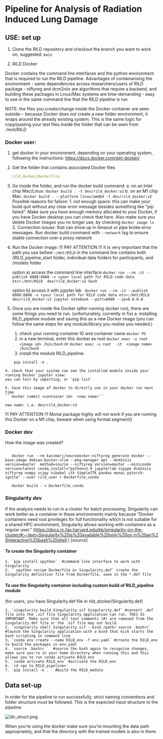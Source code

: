 # Pipeline for Analysis of Radiation Induced Lung Damage


## USE: set up 

1. Clone the RILD repository and checkout the branch you want to work on, suggested: `main`


2. RILD Docker

Docker contains the command line interfaces and the python environment that is required to run the RILD pipeline. Advantages of containarising the environment
    - same dependencies across researchers/users of RILD package
    - niftyreg and dcm2niix are algorithms that require a backend, and building these packages in Linux/Mac systems are time-demanding
    - easy to use in the same command line that the RILD pipeline is run
    
NOTE: the files you create/change inside the Docker container are seen outside-- because Docker does not create a new folder environment, it wraps around the already existing system. This is the same logic for copy/pasting your test files inside the folder that can be seen from 
<your local path for RILD code data etc>:/mnt/RILD
    
### Docker user:


1. get docker in your environment, depending on your operating system, following the instructions:
https://docs.docker.com/get-docker/

2. Get the folder that contains associated Docker files
```rild_docker/env.yaml
   rild_docker/Dockerfile
```

3. Go inside the folder, and run the docker build command:
a. on an Intel chip Mac/Linux:
``` docker build . -t dev/rild_docker:v2 ```
b. on an M1 chip Mac:
```docker build . --platform linux/amd64 -t dev/rild_docker:v2 ```
Possible reasons for failure:
        1. not enough space: this can make your build quit without any clear error message besides something like "pip failed". Make sure you have enough memory allocated to your Docker, if you have Docker desktop you can check that here. Also make sure you delete Docker images you no longer use, by checking `docker image ls`
        2. Connection issues: that can show up in timeout or pipe broke error messages. Run docker build command with `--network` tag to ensure stable connection over a proxy network

4. Run the Docker image:
   !!! PAY ATTENTION !!! It is very important that the path you use before `:/mnt/RILD` in the command line contains both /RILD_pipeline_start folder, individual data folders for participants, and /models folder
   
    option a) access the command line interface 
  ``` docker run --rm -it --publish 8888:8888 -v <your local path for RILD code data etc>:/mnt/RILD  dev/rild_docker:v2 bash ```
    
    option b) access it with jupyter lab
     ``` docker run --rm -it --publish 8888:8888 -v <your local path for RILD code data etc>:/mnt/RILD  dev/rild_docker:v2 jupyter notebook --port=8888 --ip=0.0.0.0```
    

5. Once you are inside the Docker (after running docker run), there are some things you need to run. (unfortunately, currently in fix)
    a. installing RILD_pipeline module and saving this as a new Docker image (you can follow the same steps for any module/library you realise you needed.)
    1. check your running container ID and container name
    `docker PS` 
    2. in a new terminal, enter this docker as root
    `docker exec -u root <image id> /bin/bash`
    or
    `docker exec -u root  -it  <image name> /bin/bash`
    3. install the module
    RILD_pipeline:
  ``` cd /mnt/RILD/RILD_pipeline_run
      pip install -e .
  ```
    4. check that your system can see the installed module inside your running Docker jupyter view:
    you can test by importing, or 'pip list'
    
    5. Save this image of docker to directly use in your docker run next time
    ```docker commit <container id>  <new name>```
    
    new name: i.e. dev/rild_docker:v3
    
  !!! PAY ATTENTION !!! Monai package highly will not work if you are running this Docker on a M1 chip, beware when using format.segment()

### Docker dev 

How the image was created?

```pip install neurodocker
   
   docker run --rm kaczmarj/neurodocker:niftyreg generate docker --base-image debian:buster-slim --pkg-manager apt --dcm2niix version=master  method=source --niftyreg version=master --miniconda version=latest conda_install="python=3.9 jupyterlab nipype dcm2niix niftyreg numpy scipy nibabel itk SimpleITK pandas monai pytorch-ignite" --user rild_user > Dockerfile_conda
   
   docker build - < Dockerfile_conda
```

### Singularity dev 

If the analysis needs to run in a cluster for batch processing, Singularity can work better as a container in these environments mainly because
"Docker containers need root privileges for full functionality which is not suitable for a shared HPC environment, Singularity allows working with containers as a regular user." (https://docs.rc.fas.harvard.edu/kb/singularity-on-the-cluster/#:~:text=Singularity%20is%20available%20only%20on,in%20an%20interactive%20bash%20shell.) [source]

#### To create the Singularity container 

    1. `pip install spython`  #command line interface to work with Singularity
    2. ` spython recipe Dockerfile &> Singularity.def` create the Singularity definition file from Dockerfile, save in the *.def file

#### To use the Singularity container including custom build of RILD_pipeline module 

(for users, you have Singularity.def file in rild_docker/Singularity.def)
    
    1. `singularity build Singularity.sif Singularity.def` #convert .def file into the .sif file Singularity application can run. THIS IS IMPORTANT. Make sure that all text comments (#) are removed from the Singularity.def file or the .sif file may not build.
    2. `singularity shell Singularity.sif --bind /path/ source .bashrc` #launch the Singularity application with a bind that kick starts the bash scripting in command line 
    3. `conda env create --name RILD_env -f env.yaml` #create the RILD_env to build the packages in env.yaml
    4. `source .bashrc `  #source the bash again to recognise changes, make sure you're in your home directory when running this and this allows you to run conda activate RILD_env
    5. `conda activate RILD_env` #activate the RILD_env
    6. `cd <go to RILD_pipeline>`
    7. `pip install -e . ` #build the RILD_module 



## Data set-up

In order for the pipeline to run successfully, strict naming conventions and folder structure must be followed. This is the expected input structure to the pipeline:

![dir_struct.png](https://github.com/alkististav/RILDAnalyser/blob/main/dir_struct.png)

When you're using the docker make sure you're mounting the data path appropriately, and that the directory with the trained models is also in there.


